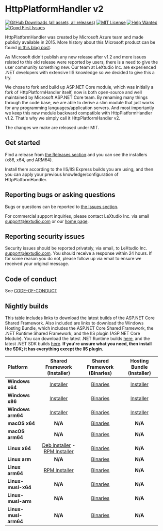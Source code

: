 HttpPlatformHandler v2
======================

[![GitHub Downloads (all assets, all releases)](https://img.shields.io/github/downloads-pre/lextudio/httpplatformhandlerv2/total?style=flat-square)](https://github.com/lextudio/httpplatformhandlerv2/releases)
[![MIT License](https://img.shields.io/github/license/lextudio/httpplatformhandlerv2?color=%230b0&style=flat-square)](https://github.com/lextudio/httpplatformhandlerv2/blob/main/LICENSE.txt) [![Help Wanted](https://img.shields.io/github/issues/lextudio/httpplatformhandlerv2/help%20wanted?color=%232EA043&label=help%20wanted&style=flat-square)](https://github.com/lextudio/httpplatformhandlerv2/issues?q=is%3Aissue+is%3Aopen+label%3A%22help+wanted%22) [![Good First Issues](https://img.shields.io/github/issues/lextudio/httpplatformhandlerv2/good%20first%20issue?color=%23512BD4&label=good%20first%20issue&style=flat-square)](https://github.com/lextudio/httpplatformhandlerv2/issues?q=is%3Aissue+is%3Aopen+label%3A%22good+first+issue%22)

HttpPlatformHandler was created by Microsoft Azure team and made publicly available in 2015. More history about this Microsoft product can be found [in this blog post](https://docs.lextudio.com/blog/the-rough-history-of-iis-httpplatformhandler/).

As Microsoft didn't publish any new release after v1.2 and more issues related to this old release were reported by users, there is a need to give the user community something new. Our team at LeXtudio Inc. are experienced .NET developers with extensive IIS knowledge so we decided to give this a try.

We chose to fork and build up ASP.NET Core module, which was initially a fork of HttpPlatformHandler itself, now is both open-source and well maintained by Microsoft ASP.NET Core team. By renaming many things through the code base, we are able to derive a slim module that just works for any programming languages/application servers. And most importantly we keep this new module backward compatible with HttpPlatformHandler v1.2. That's why we simply call it HttpPlatformHandler v2.

The changes we make are released under MIT.

## Get started

Find a release from [the Releases section](https://github.com/lextudio/httpplatformhandlerv2/releases) and you can see the installers (x86, x64, and ARM64).

Install them according to the IIS/IIS Express builds you are using, and then you can apply your previous knowledge/configuration of HttpPlatformHandler.

## Reporting bugs or asking questions

Bugs or questions can be reported to [the Issues section](https://github.com/lextudio/httpplatformhandlerv2/issues). 

For commercial support inquiries, please contact LeXtudio Inc. via email support@lextudio.com or our [home page](https://lextudio.com).

## Reporting security issues

Security issues should be reported privately, via email, to LeXtudio Inc. support@lextudio.com. You should receive a response within 24 hours. If for some reason you do not, please follow up via email to ensure we received your original message.

## Code of conduct

See [CODE-OF-CONDUCT](./CODE-OF-CONDUCT.md)

## Nightly builds

This table includes links to download the latest builds of the ASP.NET Core Shared Framework. Also included are links to download the Windows Hosting Bundle, which includes the ASP.NET Core Shared Framework, the .NET Runtime Shared Framework, and the IIS plugin (ASP.NET Core Module). You can download the latest .NET Runtime builds [here](https://github.com/dotnet/runtime/blob/main/docs/project/dogfooding.md#nightly-builds-table), and the latest .NET SDK builds [here](https://github.com/dotnet/installer#table). **If you're unsure what you need, then install the SDK; it has everything except the IIS plugin.**

| Platform | Shared Framework (Installer) | Shared Framework (Binaries) | Hosting Bundle (Installer) |
| :--------- | :----------: | :----------: | :----------: |
| **Windows x64** | [Installer](https://aka.ms/dotnet/9.0/daily/aspnetcore-runtime-win-x64.exe) | [Binaries](https://aka.ms/dotnet/9.0/daily/aspnetcore-runtime-win-x64.zip) | [Installer](https://aka.ms/dotnet/9.0/daily/dotnet-hosting-win.exe) |
| **Windows x86** | [Installer](https://aka.ms/dotnet/9.0/daily/aspnetcore-runtime-win-x86.exe) | [Binaries](https://aka.ms/dotnet/9.0/daily/aspnetcore-runtime-win-x86.zip) | [Installer](https://aka.ms/dotnet/9.0/daily/dotnet-hosting-win.exe) |
| **Windows arm64** | [Installer](https://aka.ms/dotnet/9.0/daily/aspnetcore-runtime-win-arm64.exe) | [Binaries](https://aka.ms/dotnet/9.0/daily/aspnetcore-runtime-win-arm64.zip) | [Installer](https://aka.ms/dotnet/9.0/daily/dotnet-hosting-win.exe) |
| **macOS x64** | **N/A** | [Binaries](https://aka.ms/dotnet/9.0/daily/aspnetcore-runtime-osx-x64.tar.gz) | **N/A** |
| **macOS arm64** | **N/A** | [Binaries](https://aka.ms/dotnet/9.0/daily/aspnetcore-runtime-osx-arm64.tar.gz) | **N/A** |
| **Linux x64** | [Deb Installer](https://aka.ms/dotnet/9.0/daily/aspnetcore-runtime-x64.deb) - [RPM Installer](https://aka.ms/dotnet/9.0/daily/aspnetcore-runtime-x64.rpm) | [Binaries](https://aka.ms/dotnet/9.0/daily/aspnetcore-runtime-linux-x64.tar.gz) | **N/A** |
| **Linux arm** | **N/A** | [Binaries](https://aka.ms/dotnet/9.0/daily/aspnetcore-runtime-linux-arm.tar.gz) | **N/A** |
| **Linux arm64** | [RPM Installer](https://aka.ms/dotnet/9.0/daily/aspnetcore-runtime-aarch64.rpm) | [Binaries](https://aka.ms/dotnet/9.0/daily/aspnetcore-runtime-linux-arm64.tar.gz) | **N/A** |
| **Linux-musl-x64** | **N/A** | [Binaries](https://aka.ms/dotnet/9.0/daily/aspnetcore-runtime-linux-musl-x64.tar.gz) | **N/A** |
| **Linux-musl-arm** | **N/A** | [Binaries](https://aka.ms/dotnet/9.0/daily/aspnetcore-runtime-linux-musl-arm.tar.gz) | **N/A** |
| **Linux-musl-arm64** | **N/A** | [Binaries](https://aka.ms/dotnet/9.0/daily/aspnetcore-runtime-linux-musl-arm64.tar.gz) | **N/A** |
